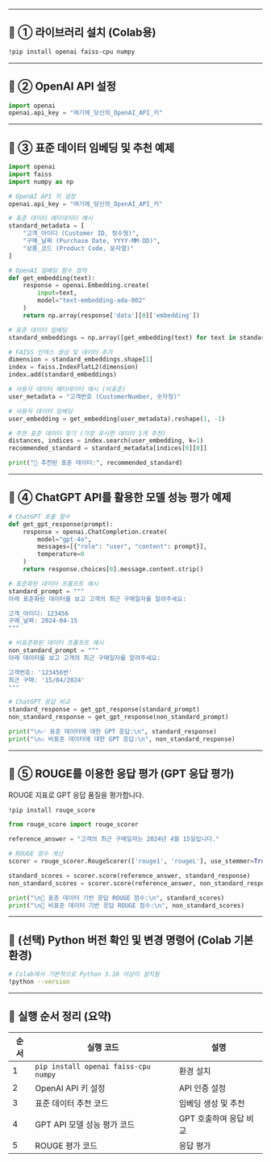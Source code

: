 
---

## 🚀 ① 라이브러리 설치 (Colab용)


```bash
!pip install openai faiss-cpu numpy
```

---

## 🚀 ② OpenAI API 설정


```python
import openai
openai.api_key = "여기에_당신의_OpenAI_API_키"
```

---

## 🚀 ③ 표준 데이터 임베딩 및 추천 예제


```python
import openai
import faiss
import numpy as np

# OpenAI API 키 설정
openai.api_key = "여기에_당신의_OpenAI_API_키"

# 표준 데이터 메타데이터 예시
standard_metadata = [
    "고객_아이디 (Customer ID, 정수형)",
    "구매_날짜 (Purchase Date, YYYY-MM-DD)",
    "상품_코드 (Product Code, 문자열)"
]

# OpenAI 임베딩 함수 정의
def get_embedding(text):
    response = openai.Embedding.create(
        input=text,
        model="text-embedding-ada-002"
    )
    return np.array(response['data'][0]['embedding'])

# 표준 데이터 임베딩
standard_embeddings = np.array([get_embedding(text) for text in standard_metadata])

# FAISS 인덱스 생성 및 데이터 추가
dimension = standard_embeddings.shape[1]
index = faiss.IndexFlatL2(dimension)
index.add(standard_embeddings)

# 사용자 데이터 메타데이터 예시 (비표준)
user_metadata = "고객번호 (CustomerNumber, 숫자형)"

# 사용자 데이터 임베딩
user_embedding = get_embedding(user_metadata).reshape(1, -1)

# 추천 표준 데이터 찾기 (가장 유사한 데이터 1개 추천)
distances, indices = index.search(user_embedding, k=1)
recommended_standard = standard_metadata[indices[0][0]]

print("🎯 추천된 표준 데이터:", recommended_standard)
```

---

## 🚀 ④ ChatGPT API를 활용한 모델 성능 평가 예제


```python
# ChatGPT 호출 함수
def get_gpt_response(prompt):
    response = openai.ChatCompletion.create(
        model="gpt-4o",
        messages=[{"role": "user", "content": prompt}],
        temperature=0
    )
    return response.choices[0].message.content.strip()

# 표준화된 데이터 프롬프트 예시
standard_prompt = """
아래 표준화된 데이터를 보고 고객의 최근 구매일자를 알려주세요:

고객_아이디: 123456
구매_날짜: 2024-04-15
"""

# 비표준화된 데이터 프롬프트 예시
non_standard_prompt = """
아래 데이터를 보고 고객의 최근 구매일자를 알려주세요:

고객번호: '123456번'
최근 구매: '15/04/2024'
"""

# ChatGPT 응답 비교
standard_response = get_gpt_response(standard_prompt)
non_standard_response = get_gpt_response(non_standard_prompt)

print("\n✅ 표준 데이터에 대한 GPT 응답:\n", standard_response)
print("\n⚠️ 비표준 데이터에 대한 GPT 응답:\n", non_standard_response)
```

---

## 🚀 ⑤ ROUGE를 이용한 응답 평가 (GPT 응답 평가)

ROUGE 지표로 GPT 응답 품질을 평가합니다.

```bash
!pip install rouge_score
```

```python
from rouge_score import rouge_scorer

reference_answer = "고객의 최근 구매일자는 2024년 4월 15일입니다."

# ROUGE 점수 계산
scorer = rouge_scorer.RougeScorer(['rouge1', 'rougeL'], use_stemmer=True)

standard_scores = scorer.score(reference_answer, standard_response)
non_standard_scores = scorer.score(reference_answer, non_standard_response)

print("\n📌 표준 데이터 기반 응답 ROUGE 점수:\n", standard_scores)
print("\n📌 비표준 데이터 기반 응답 ROUGE 점수:\n", non_standard_scores)
```

---

## 🚩 (선택) Python 버전 확인 및 변경 명령어 (Colab 기본환경)

```bash
# Colab에서 기본적으로 Python 3.10 이상이 설치됨
!python --version
```


---

## 📝 실행 순서 정리 (요약)

| 순서 | 실행 코드                                | 설명             |
| -- | ------------------------------------ | -------------- |
| 1  | `pip install openai faiss-cpu numpy` | 환경 설치          |
| 2  | OpenAI API 키 설정                      | API 인증 설정      |
| 3  | 표준 데이터 추천 코드                         | 임베딩 생성 및 추천    |
| 4  | GPT API 모델 성능 평가 코드                  | GPT 호출하여 응답 비교 |
| 5  | ROUGE 평가 코드                          | 응답 평가          |

